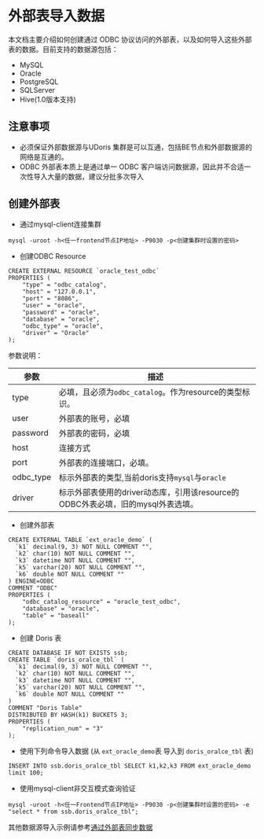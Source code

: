 # 外部表导入数据

本文档主要介绍如何创建通过 ODBC 协议访问的外部表，以及如何导入这些外部表的数据。目前支持的数据源包括：

- MySQL
- Oracle
- PostgreSQL
- SQLServer
- Hive(1.0版本支持)

## 注意事项

- 必须保证外部数据源与UDoris 集群是可以互通，包括BE节点和外部数据源的网络是互通的。
- ODBC 外部表本质上是通过单一 ODBC 客户端访问数据源，因此并不合适一次性导入大量的数据，建议分批多次导入

## 创建外部表

- 通过mysql-client连接集群

```shell
mysql -uroot -h<任一frontend节点IP地址> -P9030 -p<创建集群时设置的密码>
```

- 创建ODBC Resource

```mysql
CREATE EXTERNAL RESOURCE `oracle_test_odbc`
PROPERTIES (
    "type" = "odbc_catalog",
    "host" = "127.0.0.1",
    "port" = "8086",
    "user" = "oracle",
    "password" = "oracle",
    "database" = "oracle",
    "odbc_type" = "oracle",
    "driver" = "Oracle"
);
```

参数说明：

| 参数      | 描述                                                         |
| --------- | ------------------------------------------------------------ |
| type      | 必填，且必须为`odbc_catalog`。作为resource的类型标识。       |
| user      | 外部表的账号，必填                                           |
| password  | 外部表的密码，必填                                           |
| host      | 连接方式                                                     |
| port      | 外部表的连接端口，必填。                                     |
| odbc_type | 标示外部表的类型,当前doris支持`mysql`与`oracle`              |
| driver    | 标示外部表使用的driver动态库，引用该resource的ODBC外表必填，旧的mysql外表选填。 |

- 创建外部表

```mysql
CREATE EXTERNAL TABLE `ext_oracle_demo` (
  `k1` decimal(9, 3) NOT NULL COMMENT "",
  `k2` char(10) NOT NULL COMMENT "",
  `k3` datetime NOT NULL COMMENT "",
  `k5` varchar(20) NOT NULL COMMENT "",
  `k6` double NOT NULL COMMENT ""
) ENGINE=ODBC
COMMENT "ODBC"
PROPERTIES (
    "odbc_catalog_resource" = "oracle_test_odbc",
    "database" = "oracle",
    "table" = "baseall"
);
```

- 创建 Doris 表

```mysql
CREATE DATABASE IF NOT EXISTS ssb;
CREATE TABLE `doris_oralce_tbl` (
  `k1` decimal(9, 3) NOT NULL COMMENT "",
  `k2` char(10) NOT NULL COMMENT "",
  `k3` datetime NOT NULL COMMENT "",
  `k5` varchar(20) NOT NULL COMMENT "",
  `k6` double NOT NULL COMMENT ""
)
COMMENT "Doris Table"
DISTRIBUTED BY HASH(k1) BUCKETS 3;
PROPERTIES (
    "replication_num" = "3"
);
```

- 使用下列命令导入数据 (从 `ext_oracle_demo`表 导入到 `doris_oralce_tbl` 表)

```mysql
INSERT INTO ssb.doris_oralce_tbl SELECT k1,k2,k3 FROM ext_oracle_demo limit 100;
```

- 使用mysql-client非交互模式查询验证

```shell
mysql -uroot -h<任一Frontend节点IP地址> -P9030 -p<创建集群时设置的密码> -e "select * from ssb.doris_oralce_tbl";
```

其他数据源导入示例请参考[通过外部表同步数据](https://doris.apache.org/zh-CN/data-operate/import/import-scenes/external-table-load.html)

